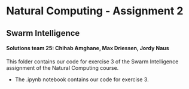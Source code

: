 # Natural Computing - Assignment 2
## Swarm Intelligence
#### Solutions team 25: Chihab Amghane, Max Driessen, Jordy Naus

This folder contains our code for exercise 3 of the Swarm Intelligence assignment of the Natural Computing course.
+ The .ipynb notebook contains our code for exercise 3.